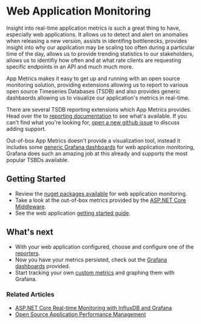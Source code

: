 # Web Application Monitoring

Insight into real-time application metrics is such a great thing to have, especially web applications. It allows us to detect and alert on anomalies when releasing a new version, assists in identifing bottlenecks, provides insight into why our appilcation may be scaling too often during a particular time of the day, allows us to provide trending statistics to our stakeholders, allows us to identifiy how often and at what rate clients are requesting specific endpoints in an API and much much more.

App Metrics makes it easy to get up and running with an open source monitoring solution, providing extensions allowing us to report to various open source Timeseries Databases (TSDB) and also provides generic dashbaords allowing us to visualize our application's metrics in real-time.

There are several TSDB reporting extensions which App Metrics provides. Head over the to [reporting documentation](../reporting/index.md) to see what's available. If you can't find what you're looking for, [open a new github issue](https://github.com/alhardy/AppMetrics.Reporters/issues/new) to discuss adding support.

Out-of-box App Metrics doesn't provide a visualization tool, instead it includes some [generic Grafana dashboards](visualization-grafana.md) for web application monitoring, Grafana does such an amazing job at this already and supports the most popular TSBDs available.

## Getting Started

- Review the [nuget packages available](nuget-packages.md) for web application monitoring.
- Take a look at the out-of-box metrics provided by the [ASP.NET Core Middleware](middleware.md).
- See the web application [getting started guide](../getting-started/intro.md#configuring-a-web-host).

## What's next

- With your web application configured, choose and configure one of the [reporters](../reporting/index.md).
- Now you have your metrics persisted, check out the [Grafana dashboards](visualization-grafana.md) provided.
- Start tracking your own [custom metrics](../getting-started/metric-types/overview.md) and graphing them with Grafana.

### Related Articles

- [ASP.NET Core Real-time Monitoring with InfluxDB and Grafana](https://al-hardy.blog/2017/04/28/asp-net-core-monitoring-with-influxdb-grafana/)
- [Open Source Application Performance Management](https://al-hardy.blog/2017/04/08/open-source-apm/)
